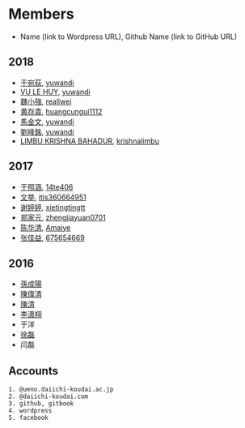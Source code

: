 # Members
* Name (link to Wordpress URL), Github Name (link to GitHub URL)

## 2018
* [于宛荻](https://ywd0511.wordpress.com/), [yuwandi](https://github.com/yuwandi) 
* [VU LE HUY](https://ywd0511.wordpress.com/), [yuwandi](https://github.com/yuwandi) 
* [魏小強](https://reallwei.wordpress.com/), [reallwei](https://github.com/reallwei) 
* [黄存貴](https://huangcungui1112.wordpress.com/), [huangcungui1112](https://github.com/huangcungui1112) 
* [馬金文](https://ywd0511.wordpress.com/), [yuwandi](https://github.com/yuwandi) 
* [劉峰銘](https://ywd0511.wordpress.com/), [yuwandi](https://github.com/yuwandi) 
* [LIMBU KRISHNA BAHADUR](https://thamden.wordpress.com/), [krishnalimbu](https://github.com/krishnalimbu) 

## 2017
* [于照涵](https://14te406wordpress.wordpress.com), [14te406](https://14te406.github.io)
* [文挙](https://itis360664951.wordpress.com), [itis360664951](https://itis360664951.github.io)
* [谢婷婷](https://tingting545.wordpress.com), [xietingtingtt](https://xietingtingtt.github.io)
* [郑家元](https://zhengjiayuanblog.wordpress.com), [zhengjiayuan0701](https://zhengjiayuan0701.github.io)
* [陈华清](https://Amaiye.wordpress.com), [Amaiye](https://Amaiye.github.io)
* [张佳益](https://tyoukaeki.wordpress.com), [675654669](https://675654669.github.io)

## 2016
* [孫成陽](https://sunshine4116.wordpress.com)
* [陳偉清](https://hello1576.wordpress.com)
* [陳清](https://mylifestyle945.wordpress.com)
* [李潇翔](https://gluttonysite.wordpress.com)
* 于洋
* [徐磊](https://leessangweb.wordpress.com)
* 闫磊

## Accounts

	1. @ueno.daiichi-koudai.ac.jp 
	2. @daiichi-koudai.com
	3. github, gitbook
	4. wordpress
	5. facebook

